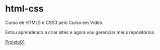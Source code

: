 # html-css
 Curso de HTML5 e CSS3 pelo Curso em Vídeo.

Estou aprendendo a criar sites e agora vou gerenciar meus
repositórios.

<a href="">
<a href="https://nonamedy.github.io/html-css/desafios/modulo02/d010/index2.html">Projeto01</a>
